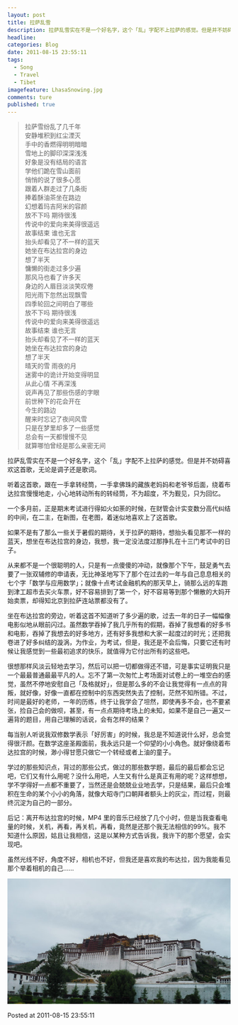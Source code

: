 ```yaml
---
layout: post  
title: 拉萨乱雪  
description: 拉萨乱雪实在不是一个好名字，这个「乱」字配不上拉萨的感觉。但是并不妨碍喜欢这首歌，无论是调子还是歌词。      
headline: 
categories: Blog
date: 2011-08-15 23:55:11  
tags: 
  - Song 
  - Travel
  - Tibet  
imagefeature: LhasaSnowing.jpg  
comments: ture  
published: true  
---
```



> 拉萨雪纷乱了几千年  
> 安静堆积到红尘湮灭  
> 手中的香燃得明明暗暗  
> 雪地上的脚印深深浅浅  
> 好象是没有结局的语言  
> 学他们跪在雪山面前  
> 悄悄的说了很多心愿  
> 跟着人群走过了几条街  
> 捧着酥油茶坐在路边  
> 幻想着玛吉阿米的容颜  
> 放不下吗 期待很浅  
> 传说中的爱向来美得很遥远  
> 故事结束 谁也无言  
> 抬头却看见了不一样的蓝天  
> 她坐在布达拉宫的身边  
> 想了半天  
> 慵懒的街走过多少遍  
> 那风马也看了许多天  
> 身边的人眉目淡淡笑叹倦  
> 阳光雨下忽然出现飘雪  
> 四季轮回之间明白了哪些  
> 放不下吗 期待很浅  
> 传说中的爱向来美得很遥远  
> 故事结束 谁也无言  
> 抬头却看见了不一样的蓝天  
> 她坐在布达拉宫的身边  
> 想了半天  
> 晴天的雪 雨夜的月  
> 迷雾中的诡计开始变得明显  
> 从此心情 不再深浅  
> 说声再见了那些伤感的字眼  
> 前世种下的花会开在  
> 今生的路边  
> 醒来时忘记了夜间风雪  
> 只是在梦里却多了一些感觉  
> 总会有一天都慢慢不见  
> 就算哪怕曾经是那么亲密无间  

拉萨乱雪实在不是一个好名字，这个「乱」字配不上拉萨的感觉。但是并不妨碍喜欢这首歌，无论是调子还是歌词。

听着这首歌，跟在一手拿转经筒，一手拿佛珠的藏族老妈妈和老爷爷后面，绕着布达拉宫慢慢地走，小心地转动所有的转经筒，不为超度，不为觐见，只为回忆。

一个多月前，正是期末考试进行得如火如荼的时候，在财管会计实变数分高代纠结的中间，在二主，在新图，在老图，着迷似地喜欢上了这首歌。

如果不是有了那么一些关于暑假的期待，关于拉萨的期待，想抬头看见那不一样的蓝天，想坐在布达拉宫的身边，我想，我一定没法度过那挣扎在十三门考试中的日子。

从来都不是一个很聪明的人，只是有一点傻傻的冲动，就像那个下午，鼓足勇气去要了一张双辅修的申请表，无比神圣地写下了那个在过去的一年与自己息息相关的七个字「数学与应用数学」；就像十点考试金融机构的那天早上，骑那么远的车跑到津工超市去买火车票，好不容易排到了第一个，好不容易等到那个懒散的大妈开始卖票，却得知北京到拉萨连站票都没有了。

坐在布达拉宫的旁边，听着这首不知道听了多少遍的歌，过去一年的日子一幅幅像电影似地从眼前闪过。虽然数学吞掉了我几乎所有的假期，吞掉了我想看的好多书和电影，吞掉了我想去的好多地方，还有好多我想和大家一起度过的时光；还把我卷进了好多纠结的漩涡，为作业，为考试，但是，我还是不会后悔，只要它还有时候让我感觉到一些最初追求的快乐，就值得为它付出所有的这些吧。

很想那样风淡云轻地去学习，然后可以把一切都做得还不错，可是事实证明我只是一个最最普通最最平凡的人。忘不了第一次匆忙上考场面对试卷上的一堆空白的感觉，虽然不停地安慰自己「及格就好」，但是那么多的不会让我觉得有一点点的背叛，就好像，好像一直都在控制中的东西突然失去了控制，茫然不知所错。不过，时间是最好的老师，一年的历练，终于让我学会了坦然，即使再多不会，也不要紧张，捡自己会的做呗，甚至，有一点点期待考场上的未知，如果不是自己一遍又一遍背的题目，用自己理解的话说，会有怎样的结果？

每当别人听说我双修数学表示「好厉害」的时候，我总是不知道说什么好，总会觉得很汗颜。在数学这座圣殿面前，我永远只是一个仰望的小小角色。就好像绕着布达拉宫的时候，渺小得甘愿只做它一个转经或者上油的童子。

学过的那些知识点，背过的那些公式，做过的那些数学题，最后的最后都会忘记吧，它们又有什么用呢？没什么用吧，人生又有什么是真正有用的呢？这样想想，学不学得好一点都不重要了，当然还是会兢兢业业地去学，只是结果，最后只会堆积在生命的某个小小的角落，就像大昭寺门口朝拜者额头上的灰尘，而过程，则最终沉淀为自己的一部分。

后记：离开布达拉宫的时候，MP4 里的音乐已经放了几个小时，但是当我查看电量的时候，关机，再看，再关机，再看，竟然是还那个我无法相信的99%。我不知道什么原因，姑且让我相信，这是以某种方式告诉我，我许下的那个愿望，会实现吧。

虽然光线不好，角度不好，相机也不好，但我还是喜欢我的布达拉，因为我能看见那个举着相机的自己……

![](/images/TravelTibetInMyEyes.jpg)

Posted at 2011-08-15 23:55:11